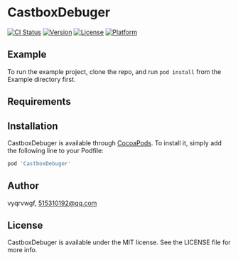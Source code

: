# CastboxDebuger

[![CI Status](https://img.shields.io/travis/vyqrvwgf/CastboxDebuger.svg?style=flat)](https://travis-ci.org/vyqrvwgf/CastboxDebuger)
[![Version](https://img.shields.io/cocoapods/v/CastboxDebuger.svg?style=flat)](https://cocoapods.org/pods/CastboxDebuger)
[![License](https://img.shields.io/cocoapods/l/CastboxDebuger.svg?style=flat)](https://cocoapods.org/pods/CastboxDebuger)
[![Platform](https://img.shields.io/cocoapods/p/CastboxDebuger.svg?style=flat)](https://cocoapods.org/pods/CastboxDebuger)

## Example

To run the example project, clone the repo, and run `pod install` from the Example directory first.

## Requirements

## Installation

CastboxDebuger is available through [CocoaPods](https://cocoapods.org). To install
it, simply add the following line to your Podfile:

```ruby
pod 'CastboxDebuger'
```

## Author

vyqrvwgf, 515310192@qq.com

## License

CastboxDebuger is available under the MIT license. See the LICENSE file for more info.

